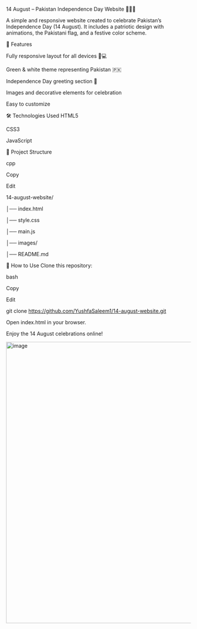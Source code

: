 14 August – Pakistan Independence Day Website 🎉🇵🇰

A simple and responsive website created to celebrate Pakistan’s Independence Day (14 August).
It includes a patriotic design with animations, the Pakistani flag, and a festive color scheme.

🎯 Features

Fully responsive layout for all devices 📱💻

Green & white theme representing Pakistan 🇵🇰

Independence Day greeting section 🎉

Images and decorative elements for celebration

Easy to customize

🛠️ Technologies Used
HTML5

CSS3

JavaScript 

📂 Project Structure

cpp

Copy

Edit

14-august-website/

│── index.html

│── style.css

│── main.js

│── images/

│── README.md

🚀 How to Use
Clone this repository:

bash

Copy

Edit

git clone https://github.com/YushfaSaleem1/14-august-website.git

Open index.html in your browser.

Enjoy the 14 August celebrations online!

<img width="1366" height="768" alt="image" src="https://github.com/user-attachments/assets/62197ff5-1c94-4f4c-a720-e2e15d799c3f" />
